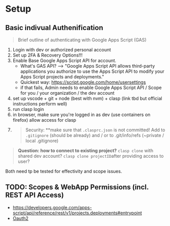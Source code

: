# Setup

## Basic indivual Authenification

> Brief outline of authenticating with Google Apps Script (GAS)

1. Login with dev or authorized personal account
2. Set up 2FA & Recovery Options!!!
3. Enable Base Google Apps Script API for account. 
    - What's GAS API? --> "Google Apps Script API allows third-party applications you authorize to use the Apps Script API to modify your Apps Script projects and deployments."
    - Quickest way: https://script.google.com/home/usersettings
    - if that fails, Admin needs to enable Google Apps Script API / Scope for you / your organization / the dev account
4. set up vscode + git + node (best with nvm) + clasp (link tbd but official instructions perform well)
5. run clasp login
6. in browser, make sure you're logged in as dev (use containers on firefox) allow access for clasp
7. > Security: **make sure that `.clasprc.json` is not committed! Add to `.gitignore` (should be already) and / or to .git/info/refs (~private / local .gitignore)

> **Question: how to connect to existing project?**
> `clasp clone` with shared dev account?
> `clasp clone projectID`after providing access to user?

Both need tp be tested for effectivity and scope issues.

## TODO: Scopes & WebApp Permissions (incl. REST API Access)

- https://developers.google.com/apps-script/api/reference/rest/v1/projects.deployments#entrypoint
- [Oauth2](https://github.com/gsuitedevs/apps-script-oauth2)
